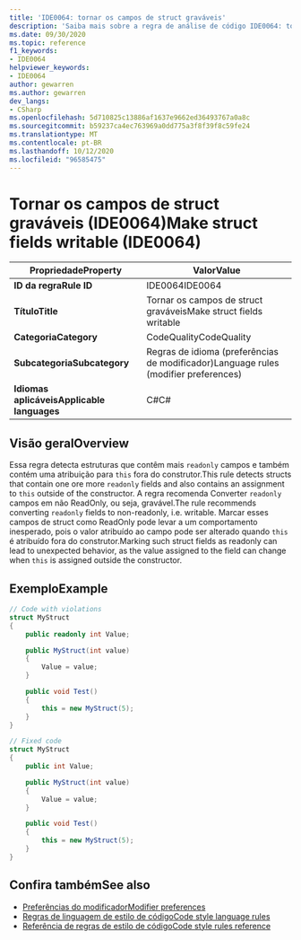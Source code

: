 ```yaml
---
title: 'IDE0064: tornar os campos de struct graváveis'
description: 'Saiba mais sobre a regra de análise de código IDE0064: tornar os campos de struct graváveis'
ms.date: 09/30/2020
ms.topic: reference
f1_keywords:
- IDE0064
helpviewer_keywords:
- IDE0064
author: gewarren
ms.author: gewarren
dev_langs:
- CSharp
ms.openlocfilehash: 5d710825c13886af1637e9662ed36493767a0a8c
ms.sourcegitcommit: b59237ca4ec763969a0dd775a3f8f39f8c59fe24
ms.translationtype: MT
ms.contentlocale: pt-BR
ms.lasthandoff: 10/12/2020
ms.locfileid: "96585475"
---
```

# <a name="make-struct-fields-writable-ide0064"></a><span data-ttu-id="dbdd6-103">Tornar os campos de struct graváveis (IDE0064)</span><span class="sxs-lookup"><span data-stu-id="dbdd6-103">Make struct fields writable (IDE0064)</span></span>

|<span data-ttu-id="dbdd6-104">Propriedade</span><span class="sxs-lookup"><span data-stu-id="dbdd6-104">Property</span></span>|<span data-ttu-id="dbdd6-105">Valor</span><span class="sxs-lookup"><span data-stu-id="dbdd6-105">Value</span></span>|
|-|-|
| <span data-ttu-id="dbdd6-106">**ID da regra**</span><span class="sxs-lookup"><span data-stu-id="dbdd6-106">**Rule ID**</span></span> | <span data-ttu-id="dbdd6-107">IDE0064</span><span class="sxs-lookup"><span data-stu-id="dbdd6-107">IDE0064</span></span> |
| <span data-ttu-id="dbdd6-108">**Título**</span><span class="sxs-lookup"><span data-stu-id="dbdd6-108">**Title**</span></span> | <span data-ttu-id="dbdd6-109">Tornar os campos de struct graváveis</span><span class="sxs-lookup"><span data-stu-id="dbdd6-109">Make struct fields writable</span></span> |
| <span data-ttu-id="dbdd6-110">**Categoria**</span><span class="sxs-lookup"><span data-stu-id="dbdd6-110">**Category**</span></span> | <span data-ttu-id="dbdd6-111">CodeQuality</span><span class="sxs-lookup"><span data-stu-id="dbdd6-111">CodeQuality</span></span> |
| <span data-ttu-id="dbdd6-112">**Subcategoria**</span><span class="sxs-lookup"><span data-stu-id="dbdd6-112">**Subcategory**</span></span> | <span data-ttu-id="dbdd6-113">Regras de idioma (preferências de modificador)</span><span class="sxs-lookup"><span data-stu-id="dbdd6-113">Language rules (modifier preferences)</span></span> |
| <span data-ttu-id="dbdd6-114">**Idiomas aplicáveis**</span><span class="sxs-lookup"><span data-stu-id="dbdd6-114">**Applicable languages**</span></span> | <span data-ttu-id="dbdd6-115">C#</span><span class="sxs-lookup"><span data-stu-id="dbdd6-115">C#</span></span> |

## <a name="overview"></a><span data-ttu-id="dbdd6-116">Visão geral</span><span class="sxs-lookup"><span data-stu-id="dbdd6-116">Overview</span></span>

<span data-ttu-id="dbdd6-117">Essa regra detecta estruturas que contêm mais `readonly` campos e também contém uma atribuição para `this` fora do construtor.</span><span class="sxs-lookup"><span data-stu-id="dbdd6-117">This rule detects structs that contain one ore more `readonly` fields and also contains an assignment to `this` outside of the constructor.</span></span> <span data-ttu-id="dbdd6-118">A regra recomenda Converter `readonly` campos em não ReadOnly, ou seja, gravável.</span><span class="sxs-lookup"><span data-stu-id="dbdd6-118">The rule recommends converting `readonly` fields to non-readonly, i.e. writable.</span></span> <span data-ttu-id="dbdd6-119">Marcar esses campos de struct como ReadOnly pode levar a um comportamento inesperado, pois o valor atribuído ao campo pode ser alterado quando `this` é atribuído fora do construtor.</span><span class="sxs-lookup"><span data-stu-id="dbdd6-119">Marking such struct fields as readonly can lead to unexpected behavior, as the value assigned to the field can change when `this` is assigned outside the constructor.</span></span>

## <a name="example"></a><span data-ttu-id="dbdd6-120">Exemplo</span><span class="sxs-lookup"><span data-stu-id="dbdd6-120">Example</span></span>

```csharp
// Code with violations
struct MyStruct
{
    public readonly int Value;

    public MyStruct(int value)
    {
        Value = value;
    }

    public void Test()
    {
        this = new MyStruct(5);
    }
}

// Fixed code
struct MyStruct
{
    public int Value;

    public MyStruct(int value)
    {
        Value = value;
    }

    public void Test()
    {
        this = new MyStruct(5);
    }
}
```

## <a name="see-also"></a><span data-ttu-id="dbdd6-121">Confira também</span><span class="sxs-lookup"><span data-stu-id="dbdd6-121">See also</span></span>

- [<span data-ttu-id="dbdd6-122">Preferências do modificador</span><span class="sxs-lookup"><span data-stu-id="dbdd6-122">Modifier preferences</span></span>](modifier-preferences.md)
- [<span data-ttu-id="dbdd6-123">Regras de linguagem de estilo de código</span><span class="sxs-lookup"><span data-stu-id="dbdd6-123">Code style language rules</span></span>](language-rules.md)
- [<span data-ttu-id="dbdd6-124">Referência de regras de estilo de código</span><span class="sxs-lookup"><span data-stu-id="dbdd6-124">Code style rules reference</span></span>](index.md)

